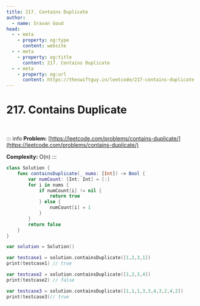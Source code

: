 ```yaml
---
title: 217. Contains Duplicate
author:
  - name: Sravan Goud
head:
  - - meta
    - property: og:type
      content: website
  - - meta
    - property: og:title
      content: 217. Contains Duplicate
  - - meta
    - property: og:url
      content: https://theswiftguy.in/leetcode/217-contains-duplicate
---
```


# 217. Contains Duplicate

<br/>

::: info
**Problem:** [https://leetcode.com/problems/contains-duplicate/](https://leetcode.com/problems/contains-duplicate/)

**Complexity:** O(n)
:::

```swift
class Solution {
    func containsDuplicate(_ nums: [Int]) -> Bool {
        var numCount: [Int: Int] = [:]
        for i in nums {
            if numCount[i] != nil {
                return true
            } else {
                numCount[i] = 1
            }
        }
        return false
    }
}

var solution = Solution()

var testcase1 = solution.containsDuplicate([1,2,3,1])
print(testcase1) // true

var testcase2 = solution.containsDuplicate([1,2,3,4])
print(testcase2) // false

var testcase3 = solution.containsDuplicate([1,1,1,3,3,4,3,2,4,2])
print(testcase3)// true
```